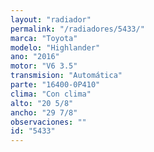 ```yaml
---
layout: "radiador"
permalink: "/radiadores/5433/"
marca: "Toyota"
modelo: "Highlander"
ano: "2016"
motor: "V6 3.5"
transmision: "Automática"
parte: "16400-0P410"
clima: "Con clima"
alto: "20 5/8"
ancho: "29 7/8"
observaciones: ""
id: "5433"
---
```


